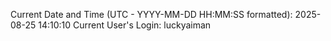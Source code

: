 Current Date and Time (UTC - YYYY-MM-DD HH:MM:SS formatted): 2025-08-25 14:10:10
Current User's Login: luckyaiman
